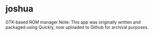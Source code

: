 # joshua
GTK-based ROM manager
Note: This app was originally written and packaged using Quickly, now uploaded to Github for archival purposes.
